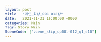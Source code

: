 ```yaml
---
layout: post
title:  "메인_회상_001~012장"
date:   2021-01-31 16:00:00 +0000
categories: Main
Tags: Story Main
SceneCode: ["scene_skip_cp001-012_q1_s10"]
---
```

